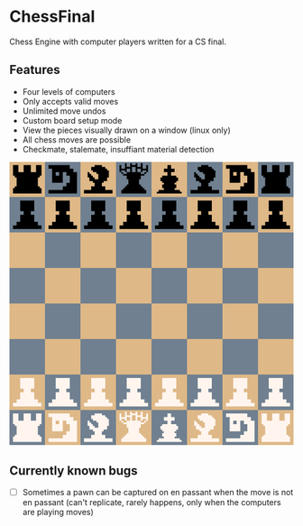 # ChessFinal
Chess Engine with computer players written for a CS final.

## Features
 - Four levels of computers
 - Only accepts valid moves
 - Unlimited move undos
 - Custom board setup mode
 - View the pieces visually drawn on a window (linux only)
 - All chess moves are possible
 - Checkmate, stalemate, insuffiant material detection

![Image of the graphical chessboard](https://github.com/Emualluig/ChessFinal/blob/main/chessgraphics.png)

## Currently known bugs
 - [ ] Sometimes a pawn can be captured on en passant when the move is not en passant (can't replicate, rarely happens, only when the computers are playing moves)
